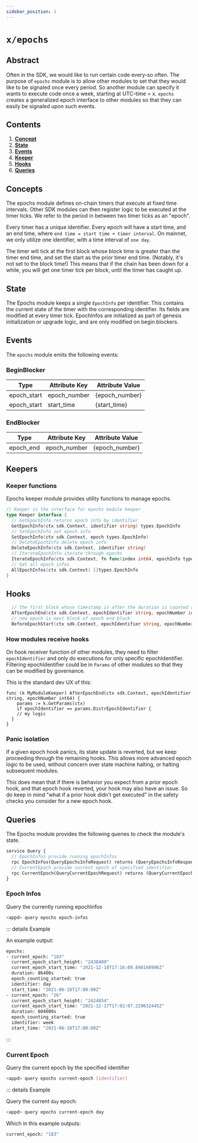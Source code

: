 ```yaml
---
sidebar_position: 1
---
```


# `x/epochs`

## Abstract

Often in the SDK, we would like to run certain code every-so often. The
purpose of `epochs` module is to allow other modules to set that they
would like to be signaled once every period. So another module can
specify it wants to execute code once a week, starting at UTC-time = x.
`epochs` creates a generalized epoch interface to other modules so that
they can easily be signaled upon such events.

## Contents

1. **[Concept](#concepts)**
2. **[State](#state)**
3. **[Events](#events)**
4. **[Keeper](#keepers)**
5. **[Hooks](#hooks)**
6. **[Queries](#queries)**

## Concepts

The epochs module defines on-chain timers that execute at fixed time intervals.
Other SDK modules can then register logic to be executed at the timer ticks.
We refer to the period in between two timer ticks as an "epoch".

Every timer has a unique identifier.
Every epoch will have a start time, and an end time, where `end time = start time + timer interval`.
On mainnet, we only utilize one identifier, with a time interval of `one day`.

The timer will tick at the first block whose block time is greater than the timer end time,
and set the start as the prior timer end time. (Notably, it's not set to the block time!)
This means that if the chain has been down for a while, you will get one timer tick per block,
until the timer has caught up.

## State

The Epochs module keeps a single `EpochInfo` per identifier.
This contains the current state of the timer with the corresponding identifier.
Its fields are modified at every timer tick.
EpochInfos are initialized as part of genesis initialization or upgrade logic,
and are only modified on begin blockers.

## Events

The `epochs` module emits the following events:

### BeginBlocker

| Type        | Attribute Key | Attribute Value |
| ----------- | ------------- | --------------- |
| epoch_start | epoch_number  | {epoch_number}  |
| epoch_start | start_time    | {start_time}    |

### EndBlocker

| Type      | Attribute Key | Attribute Value |
| --------- | ------------- | --------------- |
| epoch_end | epoch_number  | {epoch_number}  |

## Keepers

### Keeper functions

Epochs keeper module provides utility functions to manage epochs.

``` go
// Keeper is the interface for epochs module keeper
type Keeper interface {
  // GetEpochInfo returns epoch info by identifier
  GetEpochInfo(ctx sdk.Context, identifier string) types.EpochInfo
  // SetEpochInfo set epoch info
  SetEpochInfo(ctx sdk.Context, epoch types.EpochInfo)
  // DeleteEpochInfo delete epoch info
  DeleteEpochInfo(ctx sdk.Context, identifier string)
  // IterateEpochInfo iterate through epochs
  IterateEpochInfo(ctx sdk.Context, fn func(index int64, epochInfo types.EpochInfo) (stop bool))
  // Get all epoch infos
  AllEpochInfos(ctx sdk.Context) []types.EpochInfo
}
```

## Hooks

```go
  // the first block whose timestamp is after the duration is counted as the end of the epoch
  AfterEpochEnd(ctx sdk.Context, epochIdentifier string, epochNumber int64)
  // new epoch is next block of epoch end block
  BeforeEpochStart(ctx sdk.Context, epochIdentifier string, epochNumber int64)
```

### How modules receive hooks

On hook receiver function of other modules, they need to filter
`epochIdentifier` and only do executions for only specific
epochIdentifier. Filtering epochIdentifier could be in `Params` of other
modules so that they can be modified by governance.

This is the standard dev UX of this:

```golang
func (k MyModuleKeeper) AfterEpochEnd(ctx sdk.Context, epochIdentifier string, epochNumber int64) {
    params := k.GetParams(ctx)
    if epochIdentifier == params.DistrEpochIdentifier {
    // my logic
  }
}
```

### Panic isolation

If a given epoch hook panics, its state update is reverted, but we keep
proceeding through the remaining hooks. This allows more advanced epoch
logic to be used, without concern over state machine halting, or halting
subsequent modules.

This does mean that if there is behavior you expect from a prior epoch
hook, and that epoch hook reverted, your hook may also have an issue. So
do keep in mind "what if a prior hook didn't get executed" in the safety
checks you consider for a new epoch hook.

## Queries

The Epochs module provides the following queries to check the module's state.

```protobuf
service Query {
  // EpochInfos provide running epochInfos
  rpc EpochInfos(QueryEpochsInfoRequest) returns (QueryEpochsInfoResponse) {}
  // CurrentEpoch provide current epoch of specified identifier
  rpc CurrentEpoch(QueryCurrentEpochRequest) returns (QueryCurrentEpochResponse) {}
}
```

### Epoch Infos

Query the currently running epochInfos

```sh
<appd> query epochs epoch-infos
```

::: details Example

An example output:

```sh
epochs:
- current_epoch: "183"
  current_epoch_start_height: "2438409"
  current_epoch_start_time: "2021-12-18T17:16:09.898160996Z"
  duration: 86400s
  epoch_counting_started: true
  identifier: day
  start_time: "2021-06-18T17:00:00Z"
- current_epoch: "26"
  current_epoch_start_height: "2424854"
  current_epoch_start_time: "2021-12-17T17:02:07.229632445Z"
  duration: 604800s
  epoch_counting_started: true
  identifier: week
  start_time: "2021-06-18T17:00:00Z"
```

:::

### Current Epoch

Query the current epoch by the specified identifier

```sh
<appd> query epochs current-epoch [identifier]
```

::: details Example

Query the current `day` epoch:

```sh
<appd> query epochs current-epoch day
```

Which in this example outputs:

```sh
current_epoch: "183"
```
